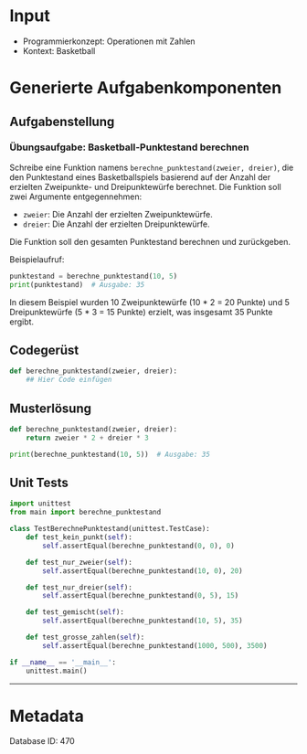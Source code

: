 # Input
- Programmierkonzept: Operationen mit Zahlen
- Kontext: Basketball

# Generierte Aufgabenkomponenten
## Aufgabenstellung
### Übungsaufgabe: Basketball-Punktestand berechnen

Schreibe eine Funktion namens `berechne_punktestand(zweier, dreier)`, die den Punktestand eines Basketballspiels basierend auf der Anzahl der erzielten Zweipunkte- und Dreipunktewürfe berechnet. Die Funktion soll zwei Argumente entgegennehmen:

- `zweier`: Die Anzahl der erzielten Zweipunktewürfe.
- `dreier`: Die Anzahl der erzielten Dreipunktewürfe.

Die Funktion soll den gesamten Punktestand berechnen und zurückgeben.

Beispielaufruf:
```python
punktestand = berechne_punktestand(10, 5)
print(punktestand)  # Ausgabe: 35
```

In diesem Beispiel wurden 10 Zweipunktewürfe (10 * 2 = 20 Punkte) und 5 Dreipunktewürfe (5 * 3 = 15 Punkte) erzielt, was insgesamt 35 Punkte ergibt.

## Codegerüst
```python
def berechne_punktestand(zweier, dreier):
    ## Hier Code einfügen
```

## Musterlösung
```python
def berechne_punktestand(zweier, dreier):
    return zweier * 2 + dreier * 3

print(berechne_punktestand(10, 5))  # Ausgabe: 35
```

## Unit Tests
```python
import unittest
from main import berechne_punktestand

class TestBerechnePunktestand(unittest.TestCase):
    def test_kein_punkt(self):
        self.assertEqual(berechne_punktestand(0, 0), 0)

    def test_nur_zweier(self):
        self.assertEqual(berechne_punktestand(10, 0), 20)

    def test_nur_dreier(self):
        self.assertEqual(berechne_punktestand(0, 5), 15)

    def test_gemischt(self):
        self.assertEqual(berechne_punktestand(10, 5), 35)

    def test_grosse_zahlen(self):
        self.assertEqual(berechne_punktestand(1000, 500), 3500)

if __name__ == '__main__':
    unittest.main()
```
___
# Metadata
Database ID: 470
